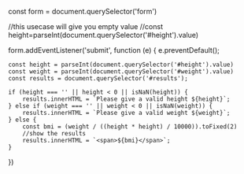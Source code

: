 const form = document.querySelector('form')

//this usecase will give you empty value
//const height=parseInt(document.querySelector('#height').value)

form.addEventListener('submit', function (e) {
    e.preventDefault();


    const height = parseInt(document.querySelector('#height').value)
    const weight = parseInt(document.querySelector('#weight').value)
    const results = document.querySelector('#results');
    
    if (height === '' || height < 0 || isNaN(height)) {
        results.innerHTML = `Please give a valid height ${height}`;
    } else if (weight === '' || weight < 0 || isNaN(weight)) {
        results.innerHTML = `Please give a valid weight ${weight}`;
    } else {
        const bmi = (weight / ((height * height) / 10000)).toFixed(2)
        //show the results
        results.innerHTML = `<span>${bmi}</span>`;
    }
})